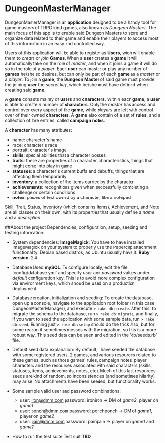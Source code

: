 # DungeonMasterManager

DungeonMasterManager is an **application** designed to be a handy tool for game masters of TRPG kind games, also known as *Dungeon Masters*. The main focus of this app is to enable said Dungeon Masters to store and organize data related to their game and enable their players to access most of this information in an easy and controlled way.

Users of this application will be able to register as **Users**, wich will enable them to *create* or *join* **Games**. When a **user** creates a **game** it will automatically take on the role of *master*, and when it joins a game it will do so in the role of a *player*. Each **user** can master or play any number of **games** he/she so desires, but can only be part of each **game** as a *master* or a *player*.
To join a **game**, the **Dungeon Master** of said game must provide the joining **user** the *secret key*, which he/she must have defined when creating said **game**.

A **game** consists mainly of **users** and **characters**. Within each **game**, a **user** is able to create *n* number of **characters**. Only the *master* has access and control over every aspect of the **game**, while *players* are left with control over of their owned **characters**.
A **game** also contain of a set of **rules**, and a collection of lore entries, called **campaign notes**.

A **character** has many attributes:
* name: character's name
* race: character's race
* portrait: character's image
* **skills**: special abilities that a character posses
* **traits**: these are properties of a character, characteristics, things that might come into play in game
* **statuses**: a character's current buffs and debuffs, things that are affecting them temporarily
* **inventory**: a collection of the items carried by the character
* **achievements**: recognitions given when successfully completing a challenge or certain conditions
* **notes**: pieces of text owned by a character, like a notepad

Skill, Trait, Status, Inventory (which contains Items), Achievement, and Note are all classes on their own, with its properties that usually define a *name* and a *description*.

##About the project
Dependencies, configuration, setup, seeding and testing information:

* System dependencies:
  **ImageMagick**: You have to have installed ImageMagick on your system to properly use the Paperclip attachment functionality. Debian based distros, as Ubuntu usually have it.
**Ruby version**: 2.4
* Database
    Used **mySQL**. To configure locally, edit the file 'config/database.yml' and specify *user* and *password* values under *default* configuration key. This is to avoid more complex configuration via environment keys, which shoud be used on a production deployment.

* Database creation, initialization and seeding:
  To create the database, open up a console, navigate to the application root folder (in this case DungeonMasterManager), and execute `> rake db:create`. After this, to migrate the schema to the database, run `> rake db:migrate`, and finally, if you want to seed the application with some sample data, run `> rake db:seed`. Running just `> rake db:setup` should do the trick also, but for some reason it sometimes messes with the migration, so this is a more robust way.
  This seed data can be seen and edited in the 'db/seeds.rb' file.

* Default seed data explanation:
  By default, I have seeded the database with some registered users, 2 games, and various resources related to these games, such as those games' rules, campaign notes, player characters and the resources associated with said characters (skills, statuses, items, achievements, notes, etc). Much of this last resources seeds are kind of random, so inconsistencies (and sometimes hilarity) may arise.
  No attachments have been seeded, but functionality works.

* Some sample valid user and password combinations:
  * user: iron@dmm.com  password: ironiron -> DM of *game2*, player on *game1*
  * user: ponch@dmm.com  password: ponchponch -> DM of *game1*, player on *game2*
  * user: pain@dmm.com  password: painpain -> player on *game1* and *game2*

* How to run the test suite
  Test suit **TBD**
